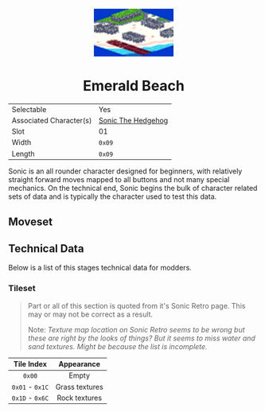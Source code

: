 <p align="center">
    <img src="res/stages/emeraldbeach.png">
    <h1 align="center" class="charName">Emerald Beach</h1>
    <table align="center">
        <tr>
            <td>Selectable</td>
            <td>Yes</td>
        </tr>
        <tr>
            <td>Associated Character(s)</td>
            <td><a href="/?a=characters/sonic">Sonic The Hedgehog</a></td>
        </tr>
        <tr>
            <td>Slot</td>
            <td>01</td>
        </tr>
        <tr>
            <td>Width</td>
            <td><code>0x09</code></td>
        </tr>
        <tr>
            <td>Length</td>
            <td><code>0x09</code></td>
        </tr>
    </table> 
</p>

Sonic is an all rounder character designed for beginners, with relatively straight forward moves mapped to all buttons and not many special mechanics. On the technical end, Sonic begins the bulk of character related sets of data and is typically the character used to test this data.

## Moveset

## Technical Data

Below is a list of this stages technical data for modders.

### Tileset

> Part or all of this section is quoted from it's Sonic Retro page. This may or may not be correct as a result.
> 
> Note: *Texture map location on Sonic Retro seems to be wrong but these are right by the looks of things? But it seems to miss water and sand textures. Might be because the list is incomplete.*

| Tile Index | Appearance |
|:----------:|:----------:|
| ``0x00``| Empty |
| ``0x01`` - ``0x1C`` | Grass textures |
| ``0x1D`` - ``0x6C`` | Rock textures | 
